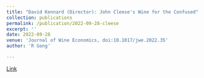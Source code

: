 ```yaml
---
title: "David Kennard (Director): John Cleese's Wine for the Confused"
collection: publications
permalink: /publication/2022-09-28-cleese
excerpt: ''
date: 2022-09-28
venue: 'Journal of Wine Economics, doi:10.1017/jwe.2022.35'
author: 'R Gong'

---
```


[Link](https://www.cambridge.org/core/journals/journal-of-wine-economics/article/abs/david-kennard-director-john-cleeses-wine-for-the-confused-written-by-david-kennard-and-john-cleese-produced-by-victoria-simpson-distributed-by-inca-productions-2004-42-min-httpsyoutubeshnz6koywa/29D8EAC934CA851C68B6EBA0BCDD4BE0)
